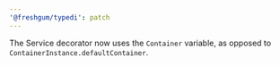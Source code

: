 ```yaml
---
'@freshgum/typedi': patch
---
```


The Service decorator now uses the `Container` variable, as opposed to `ContainerInstance.defaultContainer`.
